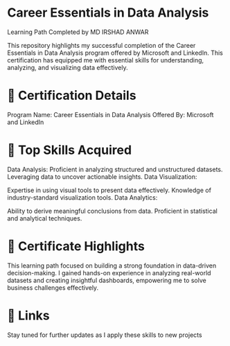 # Career Essentials in Data Analysis
Learning Path Completed by MD IRSHAD ANWAR

This repository highlights my successful completion of the Career Essentials in Data Analysis program offered by Microsoft and LinkedIn. This certification has equipped me with essential skills for understanding, analyzing, and visualizing data effectively.

# 📜 Certification Details
Program Name: Career Essentials in Data Analysis
Offered By: Microsoft and LinkedIn

# 🎯 Top Skills Acquired

Data Analysis:
Proficient in analyzing structured and unstructured datasets.
Leveraging data to uncover actionable insights.
Data Visualization:

Expertise in using visual tools to present data effectively.
Knowledge of industry-standard visualization tools.
Data Analytics:

Ability to derive meaningful conclusions from data.
Proficient in statistical and analytical techniques.

# 🚀 Certificate Highlights
This learning path focused on building a strong foundation in data-driven decision-making. I gained hands-on experience in analyzing real-world datasets and creating insightful dashboards, empowering me to solve business challenges effectively.

# 📎 Links
Stay tuned for further updates as I apply these skills to new projects
